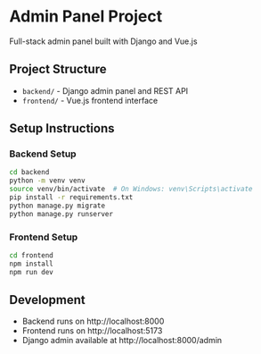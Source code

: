 # Admin Panel Project

Full-stack admin panel built with Django and Vue.js

## Project Structure
- `backend/` - Django admin panel and REST API
- `frontend/` - Vue.js frontend interface

## Setup Instructions

### Backend Setup
```bash
cd backend
python -m venv venv
source venv/bin/activate  # On Windows: venv\Scripts\activate
pip install -r requirements.txt
python manage.py migrate
python manage.py runserver
```

### Frontend Setup
```bash
cd frontend
npm install
npm run dev
```

## Development
- Backend runs on http://localhost:8000
- Frontend runs on http://localhost:5173
- Django admin available at http://localhost:8000/admin
